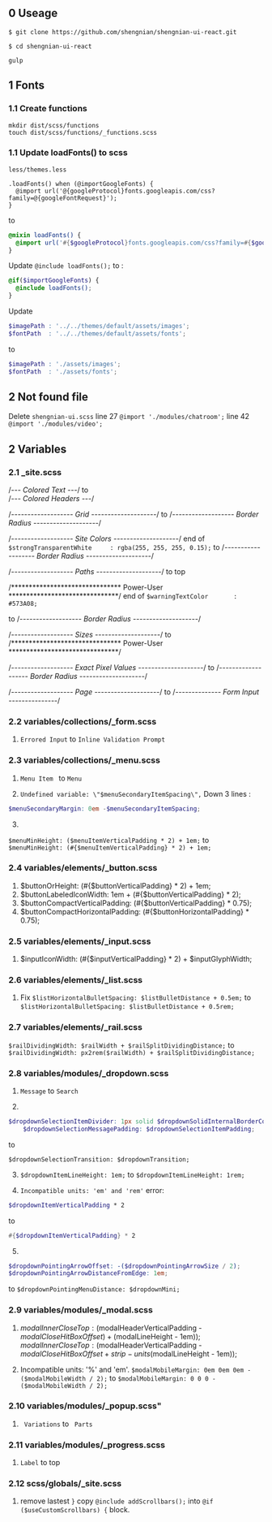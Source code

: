 ## 0 Useage
`$ git clone https://github.com/shengnian/shengnian-ui-react.git`

`$ cd shengnian-ui-react`

`gulp`

## 1 Fonts

### 1.1 Create functions
```
mkdir dist/scss/functions
touch dist/scss/functions/_functions.scss
```

### 1.1 Update loadFonts() to scss
`less/themes.less`

```less
.loadFonts() when (@importGoogleFonts) {
  @import url('@{googleProtocol}fonts.googleapis.com/css?family=@{googleFontRequest}');
}
```

to 

```scss
@mixin loadFonts() {
  @import url('#{$googleProtocol}fonts.googleapis.com/css?family=#{$googleFontRequest}');
}
```

Update `@include loadFonts();` to :

```scss
@if($importGoogleFonts) {
  @include loadFonts();
}
```

Update 
```scss
$imagePath : '../../themes/default/assets/images';
$fontPath  : '../../themes/default/assets/fonts';
```
to 

```scss
$imagePath : './assets/images';
$fontPath  : './assets/fonts';
```

## 2 Not found file

Delete `shengnian-ui.scss`
line 27 `@import './modules/chatroom';`
line 42 `@import './modules/video';`

## 2 Variables 

### 2.1 _site.scss
/*--- Colored Text ---*/  to  
/*--- Colored Headers ---*/


/*-------------------
        Grid
--------------------*/
to 
/*-------------------
    Border Radius
--------------------*/

/*-------------------
      Site Colors
--------------------*/
end of `$strongTransparentWhite     : rgba(255, 255, 255, 0.15);`
to 
/*-------------------
    Border Radius
--------------------*/

/*-------------------
        Paths
--------------------*/
to top

/*******************************
           Power-User
*******************************/
end of `$warningTextColor       : #573A08;`

to 
/*-------------------
    Border Radius
--------------------*/


/*-------------------
        Sizes
--------------------*/
to 
/*******************************
           Power-User
*******************************/


/*-------------------
  Exact Pixel Values
--------------------*/
to 
/*-------------------
    Border Radius
--------------------*/


/*-------------------
        Page
--------------------*/
to 
/*--------------
   Form Input
---------------*/

### 2.2 variables/collections/_form.scss

1.  `Errored Input` to `Inline Validation Prompt`


### 2.3 variables/collections/_menu.scss

1. `Menu Item ` to `Menu`

2. `Undefined variable: \"$menuSecondaryItemSpacing\",`
Down 3 lines :  
```scss
$menuSecondaryMargin: 0em -$menuSecondaryItemSpacing;
```

3. 
`$menuMinHeight: ($menuItemVerticalPadding * 2) + 1em;`
to
`$menuMinHeight: (#{$menuItemVerticalPadding} * 2) + 1em;` 


### 2.4 variables/elements/_button.scss
1. $buttonOrHeight: (#{$buttonVerticalPadding} * 2) + 1em;
2. $buttonLabeledIconWidth: 1em + (#{$buttonVerticalPadding} * 2);
3. $buttonCompactVerticalPadding: (#{$buttonVerticalPadding} * 0.75);
4. $buttonCompactHorizontalPadding: (#{$buttonHorizontalPadding} * 0.75);

### 2.5 variables/elements/_input.scss
1. $inputIconWidth: (#{$inputVerticalPadding} * 2) + $inputGlyphWidth;

### 2.6 variables/elements/_list.scss

1. Fix 
`$listHorizontalBulletSpacing: $listBulletDistance + 0.5em;` to `$listHorizontalBulletSpacing: $listBulletDistance + 0.5rem;`

### 2.7 variables/elements/_rail.scss

`$railDividingWidth: $railWidth + $railSplitDividingDistance;`
to
`$railDividingWidth: px2rem($railWidth) + $railSplitDividingDistance;`

### 2.8 variables/modules/_dropdown.scss
1. `Message` to `Search`

2. 
```scss
$dropdownSelectionItemDivider: 1px solid $dropdownSolidInternalBorderColor;
    $dropdownSelectionMessagePadding: $dropdownSelectionItemPadding;
```
 to 
 
 `$dropdownSelectionTransition: $dropdownTransition;`
 
3. `$dropdownItemLineHeight: 1em;` to `$dropdownItemLineHeight: 1rem;` 

4. `Incompatible units: 'em' and 'rem'` error: 
```scss
$dropdownItemVerticalPadding * 2
``` 
to 
```scss
#{$dropdownItemVerticalPadding} * 2
```

5. 
```scss
$dropdownPointingArrowOffset: -($dropdownPointingArrowSize / 2);
$dropdownPointingArrowDistanceFromEdge: 1em;
```
to 
`$dropdownPointingMenuDistance: $dropdownMini;`


### 2.9 variables/modules/_modal.scss

1. $modalInnerCloseTop: ($modalHeaderVerticalPadding - $modalCloseHitBoxOffset) + ($modalLineHeight - 1em)); 
$modalInnerCloseTop: ($modalHeaderVerticalPadding - $modalCloseHitBoxOffset + strip-units($modalLineHeight - 1em));

2. Incompatible units: '%' and 'em'.
`$modalMobileMargin: 0em 0em 0em -($modalMobileWidth / 2);` to 
`$modalMobileMargin: 0 0 0 -($modalMobileWidth / 2);`

### 2.10 variables/modules/_popup.scss"

1. ` Variations` to ` Parts`


### 2.11 variables/modules/_progress.scss
1. `Label` to top 


### 2.12 scss/globals/_site.scss

1. remove lastest `}` copy  `@include addScrollbars();`
into `@if ($useCustomScrollbars) {` block.

